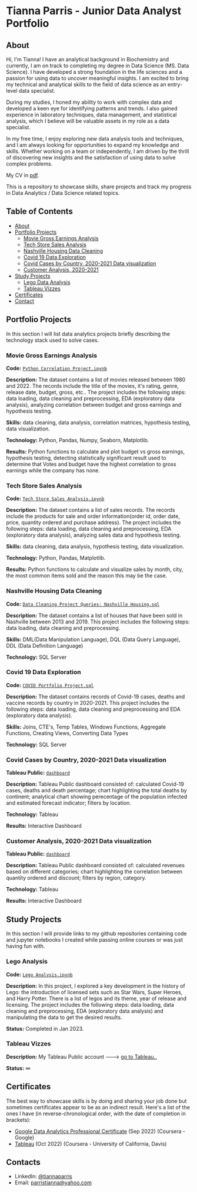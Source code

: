 # Tianna Parris - Junior Data Analyst Portfolio
## About
Hi, I'm Tianna! I have an analytical background in Biochemistry and currently, I am on track to completing my degree in Data Science (MS. Data Science). I have developed a strong foundation in the life sciences and a passion for using data to uncover meaningful insights. I am excited to bring my technical and analytical skills to the field of data science as an entry-level data specialist. 

During my studies, I honed my ability to work with complex data and developed a keen eye for identifying patterns and trends. I also gained experience in laboratory techniques, data management, and statistical analysis, which I believe will be valuable assets in my role as a data specialist.

In my free time, I enjoy exploring new data analysis tools and techniques, and I am always looking for opportunities to expand my knowledge and skills. Whether working on a team or independently, I am driven by the thrill of discovering new insights and the satisfaction of using data to solve complex problems.

My CV in [pdf](https://github.com/tiannaparris/Data-Analysis-Portfolio/blob/main/Tianna%20Parris%20CV.pdf).

This is a repository to showcase skills, share projects and track my progress in Data Analytics / Data Science related topics.

## Table of Contents
- [About](https://github.com/tiannaparris/Data-Analysis-Portfolio/blob/main/README.md#about)
- [Portfolio Projects](https://github.com/tiannaparris/Data-Analysis-Portfolio/blob/main/README.md#portfolio-projects)
  - [Movie Gross Earnings Analysis](https://github.com/tiannaparris/Data-Analysis-Portfolio/blob/main/README.md#movie-gross-earnings-analysis)
  - [Tech Store Sales Analysis](https://github.com/tiannaparris/Data-Analysis-Portfolio/blob/main/README.md#tech-store-sales-analysis)
  - [Nashville Housing Data Cleaning](https://github.com/tiannaparris/Data-Analysis-Portfolio/blob/main/README.md#nashville-housing-data-cleaning)
  - [Covid 19 Data Exploration](https://github.com/tiannaparris/Data-Analysis-Portfolio/blob/main/README.md#covid-19-data-exploration)
  - [Covid Cases by Country, 2020-2021 Data visualization](https://github.com/tiannaparris/Data-Analysis-Portfolio/blob/main/README.md#covid-cases-by-country-2020-2021-data-visualization)
  - [Customer Analysis, 2020-2021](https://github.com/tiannaparris/Data-Analysis-Portfolio/blob/main/README.md#customer-analysis-2020-2021-data-visualization)
- [Study Projects](https://github.com/tiannaparris/Data-Analysis-Portfolio/blob/main/README.md#study-projects)
  - [Lego Data Analysis](https://github.com/tiannaparris/PortfolioProjects/blob/main/Lego%20Analysis.ipynb)
  - [Tableau Vizzes](https://github.com/tiannaparris/Data-Analysis-Portfolio/blob/main/README.md#tableau-vizzes)
- [Certificates](https://github.com/tiannaparris/Data-Analysis-Portfolio/blob/main/README.md#certificates)
- [Contact](https://github.com/tiannaparris/Data-Analysis-Portfolio/blob/main/README.md#contacts)
## Portfolio Projects
In this section I will list data analytics projects briefly describing the technology stack used to solve cases.

### Movie Gross Earnings Analysis
**Code:** [`Python Correlation Project.ipynb`](https://github.com/tiannaparris/PortfolioProjects/blob/main/Python%20Correlation%20Project.ipynb)

**Description:** The dataset contains a list of movies released between 1980 and 2022.  The records include the title of the movies, it's rating, genre, release date, budget, gross, etc.. The project includes the following steps: data loading, data cleaning and preprocessing, EDA (exploratory data analysis), analyzing correlation between budget and gross earnings and hypothesis testing.

**Skills:** data cleaning, data analysis, correlation matrices, hypothesis testing, data visualization.

**Technology:** Python, Pandas, Numpy, Seaborn, Matplotlib.

**Results:** Python functions to calculate and plot budget vs gross earnings, hypothesis testing, detecting statistically significant result used to determine that Votes and budget have the highest correlation to gross earnings while the company has none.

### Tech Store Sales Analysis
**Code:** [`Tech Store Sales Analysis.ipynb`](https://github.com/tiannaparris/PortfolioProjects/blob/main/Tech%20Store%20Sales%20Analysis.ipynb)

**Description:** The dataset contains a list of sales records.  The records include the products for sale and order information(order id, order date, price, quantity ordered and purchase address). The project includes the following steps: data loading, data cleaning and preprocessing, EDA (exploratory data analysis), analyzing sales data and hypothesis testing.

**Skills:** data cleaning, data analysis, hypothesis testing, data visualization.

**Technology:** Python, Pandas, Matplotlib.

**Results:** Python functions to calculate and visualize sales by month, city, the most common items sold and the reason this may be the case. 



### Nashville Housing Data Cleaning
**Code:** [`Data Cleaning Project Queries: Nashville Housing.sql`](https://github.com/tiannaparris/PortfolioProjects/blob/main/Data%20Cleaning%20Project%20Queries:%20Nashville%20Housing.sql)

**Description:** The dataset contains a list of houses that have been sold in Nashville between 2013 and 2019. This project includes the following steps: data loading, data cleaning and preprocessing.


**Skills:** DML(Data Manipulation Language), DQL (Data Query Language), DDL (Data Definition Language)

**Technology:** SQL Server


### Covid 19 Data Exploration
**Code:** [`COVID Portfolio Project.sql`](https://github.com/tiannaparris/PortfolioProjects/blob/main/COVID%20Portfolio%20Project.sql)

**Description:** The dataset contains records of Covid-19 cases, deaths and vaccine records by country in 2020-2021. This project includes the following steps: data loading, data cleaning and preprocessing and EDA (exploratory data analysis).

**Skills:** Joins, CTE's, Temp Tables, Windows Functions, Aggregate Functions, Creating Views, Converting Data Types

**Technology:** SQL Server


### Covid Cases by Country, 2020-2021 Data visualization
**Tableau Public:** [`dashboard`](https://public.tableau.com/app/profile/tianna.parris/viz/CovidCasesbyCountry2020-2021/Dashboard1)

**Description:** Tableau Public dashboard consisted of: calculated Covid-19 cases, deaths and death percentage; chart highlighting the total deaths by continent; analytical chart showing perecentage of the population infected and estimated forecast indicator; filters by location.

**Technology:** Tableau

**Results:** Interactive Dashboard 


### Customer Analysis, 2020-2021 Data visualization
**Tableau Public:** [`dashboard`](https://public.tableau.com/app/profile/tianna.parris/viz/CustomerAnalysis2020-2021_16752988459720/Dashboard2)

**Description:** Tableau Public dashboard consisted of: calculated revenues based on different categories; chart highlighting the correlation between quantity ordered and discount; filters by region, category.

**Technology:** Tableau

**Results:** Interactive Dashboard 


## Study Projects
In this section I will provide links to my github repositories containing code and jupyter notebooks I created while passing online courses or was just having fun with.

### Lego Analysis
**Code:** [`Lego Analysis.ipynb`](https://github.com/tiannaparris/PortfolioProjects/blob/main/Lego%20Analysis.ipynb)

**Description:**  In this project, I explored a key development in the history of Lego: the introduction of licensed sets such as Star Wars, Super Heroes, and Harry Potter. There is a list of legos and its theme, year of release and licensing. The project includes the following steps: data loading, data cleaning and preprocessing, EDA (exploratory data analysis) and manipulating the data to get the desired results.

**Status:** Completed in Jan 2023.

### Tableau Vizzes
**Description:** My Tableau Public account ---> [go to Tableau..](https://public.tableau.com/app/profile/tianna.parris)

**Status:** ∞


## Certificates
The best way to showcase skills is by doing and sharing your job done but sometimes certificates appear to be as an indirect result. Here's a list of the ones I have (in reverse-chronological order, with the date of completion in brackets):
- [Google Data Analytics Professional Certificate](https://www.coursera.org/account/accomplishments/professional-cert/LRQ498UKBBSJ?utm_source=link&utm_medium=certificate&utm_content=cert_image&utm_campaign=sharing_cta&utm_product=prof) (Sep 2022) (Coursera - Google)
- [Tableau](https://www.coursera.org/account/accomplishments/verify/62LME4DV8CUV) (Oct 2022) (Coursera - University of California, Davis)

## Contacts
- LinkedIn: [@tiannaparris](https://www.linkedin.com/in/tianna-parris-9b6823176/)
- Email: parristianna@yahoo.com

